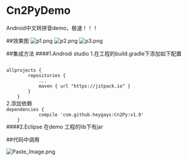 # Cn2PyDemo
Android中文转拼音demo，极速！！！

##效果图
![p1.png](http://upload-images.jianshu.io/upload_images/1712519-dc6f9a98544cb483.png?imageMogr2/auto-orient/strip%7CimageView2/2/w/1240)
![p2.png](http://upload-images.jianshu.io/upload_images/1712519-4e92508aa1d2d688.png?imageMogr2/auto-orient/strip%7CimageView2/2/w/1240)
![p3.png](http://upload-images.jianshu.io/upload_images/1712519-5fc8984f9fbdd81c.png?imageMogr2/auto-orient/strip%7CimageView2/2/w/1240)

##集成方法
####1.Androdi studio
1.在工程的build.gradle下添加如下配置

<code>
allprojects {
		repositories {
			...
			maven { url "https://jitpack.io" }
		}
	}
</code>
2.添加依赖

<code>
dependencies {
	        compile 'com.github.heygays:Cn2Py:v1.0'
	}
</code>
####2.Eclipse
在demo 工程的lib下有jar

##代码中调用

![Paste_Image.png](http://upload-images.jianshu.io/upload_images/1712519-c02031c60461e6ab.png?imageMogr2/auto-orient/strip%7CimageView2/2/w/1240)
